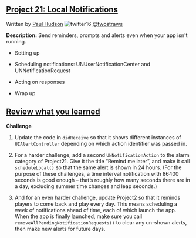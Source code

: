 ## [Project 21: Local Notifications](https://www.hackingwithswift.com/read/21/overview)
Written by [Paul Hudson](https://www.hackingwithswift.com/about)  ![twitter16](https://github.com/juliangyurov/PH-Project6a/assets/13259596/445c8ea0-65c4-4dba-8e1f-3f2750f0ef51)
  [@twostraws](https://twitter.com/twostraws)

**Description:** Send reminders, prompts and alerts even when your app isn't running.

- Setting up

- Scheduling notifications: UNUserNotificationCenter and UNNotificationRequest

- Acting on responses

- Wrap up

  
## [Review what you learned](https://www.hackingwithswift.com/review/hws/project-21-local-notifications)

**Challenge**

1. Update the code in `didReceive` so that it shows different instances of `UIAlertController` depending on which action identifier was passed in.

2. For a harder challenge, add a second `UNNotificationAction` to the alarm category of Project21. Give it the title “Remind me later”, and make it call `scheduleLocal()` so that the same alert is shown in 24 hours. (For the purpose of these challenges, a time interval notification with 86400 seconds is good enough – that’s roughly how many seconds there are in a day, excluding summer time changes and leap seconds.)

3. And for an even harder challenge, update Project2 so that it reminds players to come back and play every day. This means scheduling a week of notifications ahead of time, each of which launch the app. When the app is finally launched, make sure you call `removeAllPendingNotificationRequests()` to clear any un-shown alerts, then make new alerts for future days.

